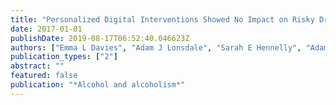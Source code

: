 ```yaml
---
title: "Personalized Digital Interventions Showed No Impact on Risky Drinking in Young Adults: A Pilot Randomized Controlled Trial"
date: 2017-01-01
publishDate: 2019-08-17T06:52:40.046623Z
authors: ["Emma L Davies", "Adam J Lonsdale", "Sarah E Hennelly", "Adam R Winstock", "David R Foxcroft"]
publication_types: ["2"]
abstract: ""
featured: false
publication: "*Alcohol and alcoholism*"
---
```


